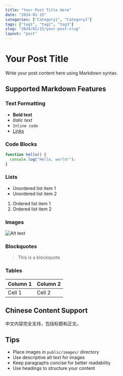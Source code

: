 ```yaml
---
title: "Your Post Title Here"
date: "2024-01-15"
categories: ["Category1", "Category2"]
tags: ["tag1", "tag2", "tag3"]
slug: "2024/01/15/your-post-slug"
layout: "post"
---
```


# Your Post Title

Write your post content here using Markdown syntax.

## Supported Markdown Features

### Text Formatting
- **Bold text**
- *Italic text*
- `Inline code`
- [Links](https://example.com)

### Code Blocks
```javascript
function hello() {
  console.log("Hello, world!");
}
```

### Lists
- Unordered list item 1
- Unordered list item 2

1. Ordered list item 1
2. Ordered list item 2

### Images
![Alt text](/images/your-image.jpg)

### Blockquotes
> This is a blockquote

### Tables
| Column 1 | Column 2 |
|----------|----------|
| Cell 1   | Cell 2   |

## Chinese Content Support
中文内容完全支持，包括标题和正文。

## Tips
- Place images in `public/images/` directory
- Use descriptive alt text for images
- Keep paragraphs concise for better readability
- Use headings to structure your content